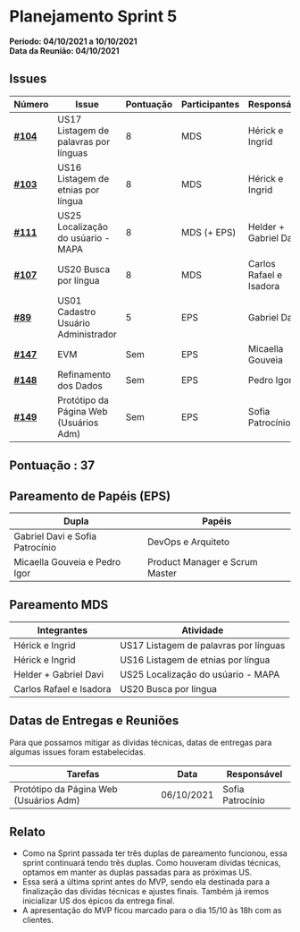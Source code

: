 # Planejamento Sprint 5

**Período: 04/10/2021 a 10/10/2021**<br>
**Data da Reunião: 04/10/2021**

## Issues

| Número | Issue | Pontuação | Participantes | Responsável |
|--------|-------|-----------|---------------|-------------|
| [**#104**](https://github.com/fga-eps-mds/2021.1-Multilind-Docs/issues/104) | US17 Listagem de palavras por línguas | 8 | MDS | Hérick e Ingrid |
| [**#103**](https://github.com/fga-eps-mds/2021.1-Multilind-Docs/issues/103) | US16 Listagem de etnias por língua | 8 | MDS | Hérick e Ingrid |
| [**#111**](https://github.com/fga-eps-mds/2021.1-Multilind-Docs/issues/111) | US25 Localização do usúario - MAPA | 8 | MDS (+ EPS) | Helder + Gabriel Davi |
| [**#107**](https://github.com/fga-eps-mds/2021.1-Multilind-Docs/issues/107) | US20 Busca por língua | 8 | MDS | Carlos Rafael e Isadora |
| [**#89**](https://github.com/fga-eps-mds/2021.1-Multilind-Docs/issues/89) | US01 Cadastro Usuário Administrador | 5 | EPS | Gabriel Davi |
| [**#147**](https://github.com/fga-eps-mds/2021.1-Multilind-Docs/issues/147) | EVM | Sem | EPS | Micaella Gouveia |
| [**#148**](https://github.com/fga-eps-mds/2021.1-Multilind-Docs/issues/148) | Refinamento dos Dados | Sem | EPS | Pedro Igor |
| [**#149**](https://github.com/fga-eps-mds/2021.1-Multilind-Docs/issues/149) | Protótipo da Página Web (Usuários Adm)| Sem | EPS | Sofia Patrocínio |


## Pontuação : 37

## Pareamento de Papéis (EPS)
| Dupla | Papéis |
|-------|--------|
| Gabriel Davi e Sofia Patrocínio | DevOps e Arquiteto |
| Micaella Gouveia e Pedro Igor | Product Manager e Scrum Master |

## Pareamento MDS
| Integrantes | Atividade |
|-------------|-----------|
| Hérick e Ingrid | US17 Listagem de palavras por línguas |
| Hérick e Ingrid | US16 Listagem de etnias por língua |
| Helder + Gabriel Davi | US25 Localização do usúario - MAPA |
| Carlos Rafael e Isadora | US20 Busca por língua |

## Datas de Entregas e Reuniões
Para que possamos mitigar as dívidas técnicas, datas de entregas para algumas issues foram estabelecidas.

| Tarefas | Data | Responsável |
|---------|------|-------------|
| Protótipo da Página Web (Usuários Adm) | 06/10/2021 | Sofia Patrocínio |

## Relato
* Como na Sprint passada ter três duplas de pareamento funcionou, essa sprint continuará tendo três duplas. Como houveram dívidas técnicas, optamos em manter as duplas passadas para as próximas US.
* Essa será a última sprint antes do MVP, sendo ela destinada para a finalização das dívidas técnicas e ajustes finais. Também já iremos inicializar US dos épicos da entrega final.
* A apresentação do MVP ficou marcado para o dia 15/10 às 18h com as clientes. 
